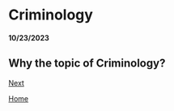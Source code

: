 <h1>Criminology</h1>
<h4>10/23/2023</h4> 

<h2>Why the topic of Criminology?</h2>

[Next](entry02.md)

[Home](../README.md)
